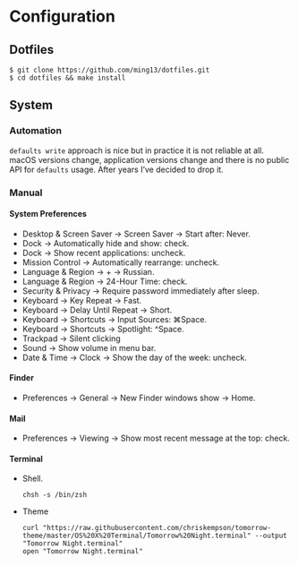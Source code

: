 # Configuration

## Dotfiles

```
$ git clone https://github.com/ming13/dotfiles.git
$ cd dotfiles && make install
```

## System

### Automation

`defaults write` approach is nice but in practice it is not reliable at all.
macOS versions change, application versions change and there is no public API
for `defaults` usage. After years I’ve decided to drop it.

### Manual

#### System Preferences

* Desktop & Screen Saver → Screen Saver → Start after: Never.
* Dock → Automatically hide and show: check.
* Dock → Show recent applications: uncheck.
* Mission Control → Automatically rearrange: uncheck.
* Language & Region → + → Russian.
* Language & Region → 24-Hour Time: check.
* Security & Privacy → Require password immediately after sleep.
* Keyboard → Key Repeat → Fast.
* Keyboard → Delay Until Repeat → Short.
* Keyboard → Shortcuts → Input Sources: ⌘Space.
* Keyboard → Shortcuts → Spotlight: ^Space.
* Trackpad → Silent clicking
* Sound → Show volume in menu bar.
* Date & Time → Clock → Show the day of the week: uncheck.

#### Finder

* Preferences → General → New Finder windows show → Home.

#### Mail

* Preferences → Viewing → Show most recent message at the top: check.

#### Terminal

* Shell.

  ```
  chsh -s /bin/zsh
  ```

* Theme

  ```
  curl "https://raw.githubusercontent.com/chriskempson/tomorrow-theme/master/OS%20X%20Terminal/Tomorrow%20Night.terminal" --output "Tomorrow Night.terminal"
  open "Tomorrow Night.terminal"
  ```
